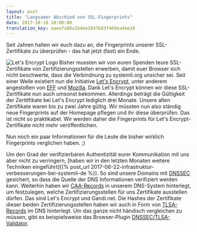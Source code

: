 ```yaml
---
layout: post
title: "Langsamer Abschied von SSL-Fingerprints"
date: 2017-10-18 10:00:00
translation_key: eaeafa80a1b4ee2847b83f469ea4ee18
---
```


Seit Jahren halten wir euch dazu an, die Fingerprints unserer SSL-Zertifikate zu überprüfen - das hat jetzt (fast) ein Ende.

![Let's Encrypt Logo](/assets/img/letsencrypt-logo-horizontal.svg)
Bisher mussten wir von euren Spenden teure SSL-Zertifikate von Zertifizierungsstellen erwerben, damit euer Browser sich nicht beschwerte, dass die Verbindnung zu systemli.org unsicher sei. Seit einer Weile existiert nun die Initiative [Let's Encrypt](https://letsencrypt.org/), unter anderem angestoßen von [EFF](https://www.eff.org/) und [Mozilla](https://www.mozilla.org/de/). Dank Let's Encrypt können wir diese SSL-Zertifikate nun auch umsonst bekommen. Allerdings beträgt die Gültigkeit der Zertitfikate bei Let's Encrypt lediglich drei Monate. Unsere alten Zertifikate waren bis zu zwei Jahre gültig. Wir müssten nun also ständig neue Fingerprints auf der Homepage pflegen und ihr diese überprüfen. Das ist nicht so praktikabel. Wir werden daher die Fingerprints für Let's Encrypt-Zertifikate nicht mehr veröffentlichen.

Nun noch ein paar Informationen für die Leute die bisher wirklich Fingerprints verglichen haben. ;)

Um den Grad der verifizierbaren Authentizität eurer Kommunikation mit uns aber nicht zu verringern, [haben wir in den letzten Monaten weitere Techniken eingeführt]({% post_url 2017-06-22-infrastruktur-verbesserungen-bei-systemli-de %}). So sind unsere Domains mit [DNSSEC](https://de.wikipedia.org/wiki/Domain_Name_System_Security_Extensions) gesichert, so dass die Quelle der DNS Informationen verifiziert werden kann. Weiterhin haben wir [CAA-Records](https://de.wikipedia.org/wiki/DNS_Certification_Authority_Authorization) in unserem DNS-System hinterlegt, um festzulegen, welche Zertifizierungsstellen für uns Zertifikate ausstellen dürfen. Das sind Let's Encrypt und Gandi.net. Die Hashes der Zertifikate dieser beiden Zertifizierungsstellen haben wir auch in Form von [TLSA-Records](https://de.wikipedia.org/wiki/DNS-based_Authentication_of_Named_Entities) im DNS hinterlegt. Um das ganze nicht händisch vergleichen zu müssen, gibt es beispielsweise das Browser-Plugin [DNSSEC/TLSA-Validator](https://www.dnssec-validator.cz).
